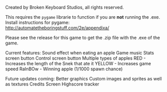 Created by Broken Keyboard Studios, all rights reserved.

This requires the `pygame` librarie to function if you are **not** running the .exe. 
  Install instructions for pygame:
    http://automatetheboringstuff.com/2e/appendixa/

Please see the release for this game to get the .zip file with the .exe of the game.

Current features:
  Sound effect when eating an apple
  Game music
  Stats screen button
  Control screen button
  Multiple types of apples
    RED - Increases the length of the Snek that ate it
    YELLOW - Increases game speed
    RaInBOw - Winning apple (1/1000 spawn chance)
    
Future updates coming:
  Better graphics
    Custom images and sprites as well as textures
  Credits Screen
  Highscore tracker
